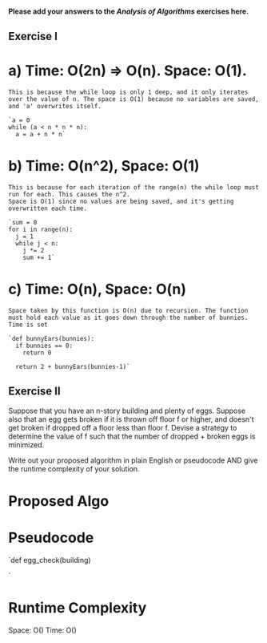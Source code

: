 #### Please add your answers to the ***Analysis of  Algorithms*** exercises here.

## Exercise I

# a)  Time: O(2n) => O(n). Space: O(1). #
    This is because the while loop is only 1 deep, and it only iterates over the value of n. The space is O(1) because no variables are saved, and 'a' overwrites itself.

    `a = 0
    while (a < n * n * n):
      a = a + n * n`

# b)  Time: O(n^2), Space: O(1) #
    This is because for each iteration of the range(n) the while loop must run for each. This causes the n^2.
    Space is O(1) since no values are being saved, and it's getting overwritten each time.

    `sum = 0
    for i in range(n):
      j = 1
      while j < n:
        j *= 2
        sum += 1`

# c)  Time: O(n), Space: O(n) #
    Space taken by this function is O(n) due to recursion. The function must hold each value as it goes down through the number of bunnies.
    Time is set 

    `def bunnyEars(bunnies):
      if bunnies == 0:
        return 0

      return 2 + bunnyEars(bunnies-1)`

## Exercise II
Suppose that you have an n-story building and plenty of eggs. Suppose also that an egg gets broken if it is thrown off floor f or higher, and doesn't get broken if dropped off a floor less than floor f. Devise a strategy to determine the value of f such that the number of dropped + broken eggs is minimized.

Write out your proposed algorithm in plain English or pseudocode AND give the runtime complexity of your solution.

# Proposed Algo #


# Pseudocode #
`def egg_check(building)
  
`

# Runtime Complexity #
Space: O()
Time: O()
